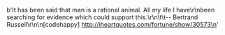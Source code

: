 b'It has been said that man is a rational animal.  All my life I have\r\nbeen searching for evidence which could support this.\r\n\t\t-- Bertrand Russell\r\n\n[codehappy] http://iheartquotes.com/fortune/show/30573\n'